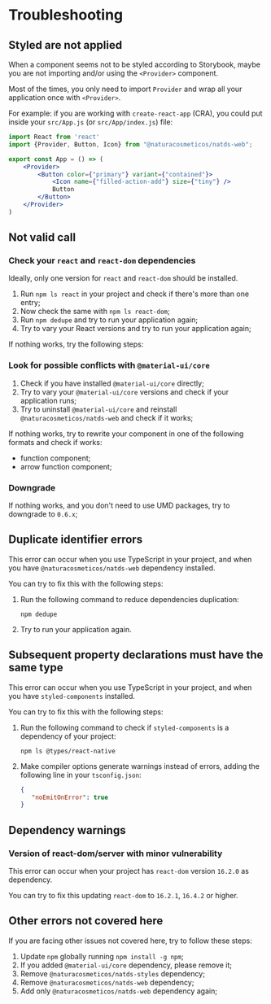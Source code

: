 # Troubleshooting

## Styled are not applied

When a component seems not to be styled according to Storybook, maybe you are not importing and/or using the `<Provider>` component.

Most of the times, you only need to import `Provider` and wrap all your application once with `<Provider>`.

For example: if you are working with `create-react-app` (CRA), you could put inside your `src/App.js` (or `src/App/index.js`) file:

```jsx
import React from 'react'
import {Provider, Button, Icon} from "@naturacosmeticos/natds-web";

export const App = () => (
    <Provider>
        <Button color={"primary"} variant={"contained"}>
            <Icon name={"filled-action-add"} size={"tiny"} />
            Button
        </Button>
    </Provider>
)
```

## Not valid call

### Check your `react` and `react-dom` dependencies

Ideally, only one version for `react` and `react-dom` should be installed.

1. Run `npm ls react` in your project and check if there's more than one entry;
2. Now check the same with `npm ls react-dom`;
3. Run `npm dedupe` and try to run your application again;
4. Try to vary your React versions and try to run your application again;

If nothing works, try the following steps:

### Look for possible conflicts with `@material-ui/core`

1. Check if you have installed `@material-ui/core` directly;
2. Try to vary your `@material-ui/core` versions and check if your application runs;
3. Try to uninstall `@material-ui/core` and reinstall `@naturacosmeticos/natds-web` and check if it works;

If nothing works, try to rewrite your component in one of the following formats and check if works:

   - function component;
   - arrow function component;

### Downgrade

If nothing works, and you don't need to use UMD packages, try to downgrade to `0.6.x`;

## Duplicate identifier errors

This error can occur when you use TypeScript in your project,
and when you have `@naturacosmeticos/natds-web` dependency installed.

You can try to fix this with the following steps:

1. Run the following command to reduce dependencies duplication:

   ```shell script
   npm dedupe
   ```

2. Try to run your application again.

## Subsequent property declarations must have the same type

This error can occur when you use TypeScript in your project,
and when you have `styled-components` installed.

You can try to fix this with the following steps:

1. Run the following command to check if `styled-components` is a dependency of your project:

   ```shell script
   npm ls @types/react-native
   ```

2. Make compiler options generate warnings instead of errors,
   adding the following line in your `tsconfig.json`:

   ```json
   {
      "noEmitOnError": true
   }
   ```

## Dependency warnings

### Version of react-dom/server with minor vulnerability

This error can occur when your project has `react-dom` version `16.2.0` as dependency.

You can try to fix this updating `react-dom` to `16.2.1`, `16.4.2` or higher.

## Other errors not covered here

If you are facing other issues not covered here, try to follow these steps:

1. Update `npm` globally running `npm install -g npm`;
2. If you added `@material-ui/core` dependency, please remove it;
3. Remove `@naturacosmeticos/natds-styles` dependency;
4. Remove `@naturacosmeticos/natds-web` dependency;
5. Add only `@naturacosmeticos/natds-web` dependency again;
